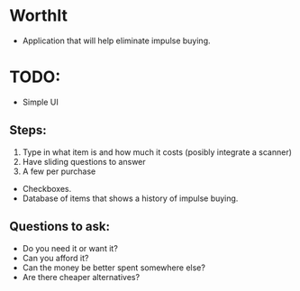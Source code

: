 # WorthIt
* Application that will help eliminate impulse buying.

# TODO:
* Simple UI

## Steps:
1. Type in what item is and how much it costs (posibly integrate a scanner)
1. Have sliding questions to answer
  1. A few per purchase

* Checkboxes.
* Database of items that shows a history of impulse buying.

## Questions to ask:
* Do you need it or want it?
* Can you afford it?
* Can the money be better spent somewhere else?
* Are there cheaper alternatives?
